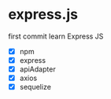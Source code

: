 # express.js

first commit learn Express JS
- [x] npm
- [x] express
- [x] apiAdapter
- [x] axios
- [x] sequelize